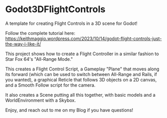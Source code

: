 # Godot3DFlightControls
A template for creating Flight Controls in a 3D scene for Godot!

Follow the complete tutorial here: https://keithmaggio.wordpress.com/2023/10/14/godot-flight-controls-just-the-way-i-like-it/

This project shows how to create a Flight Controller in a similar fashion to Star Fox 64's "All-Range Mode."

This creates a Flight Control Script, a Gameplay "Plane" that moves along its forward (which can be used to switch between All-Range and Rails, if you wanted), a graphical Reticle that follows 3D objects on a 2D canvas, and a Smooth Follow script for the camera.

It also creates a Scene putting all this together, with basic models and a WorldEnvironment with a Skybox. 

Enjoy, and reach out to me on my Blog if you have questions!
